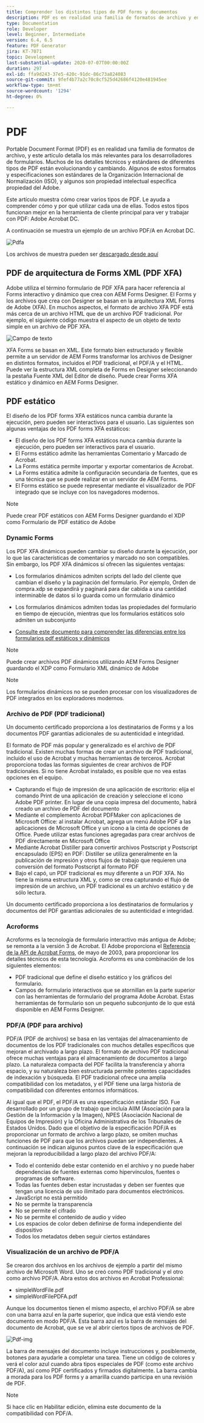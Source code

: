 ```yaml
---
title: Comprender los distintos tipos de PDF forms y documentos
description: PDF es en realidad una familia de formatos de archivo y en este artículo se describen los tipos de PDF que son importantes y relevantes para los desarrolladores de formularios.
type: Documentation
role: Developer
level: Beginner, Intermediate
version: 6.4, 6.5
feature: PDF Generator
jira: KT-7071
topic: Development
last-substantial-update: 2020-07-07T00:00:00Z
duration: 297
exl-id: ffa9d243-37e5-420c-91dc-86c73a824083
source-git-commit: 9fef4b77a2c70c8cf525d42686f4120e481945ee
workflow-type: tm+mt
source-wordcount: '1294'
ht-degree: 0%

---
```


# PDF

Portable Document Format (PDF) es en realidad una familia de formatos de archivo, y este artículo detalla los más relevantes para los desarrolladores de formularios. Muchos de los detalles técnicos y estándares de diferentes tipos de PDF están evolucionando y cambiando. Algunos de estos formatos y especificaciones son estándares de la Organización Internacional de Normalización (ISO), y algunos son propiedad intelectual específica propiedad del Adobe.

Este artículo muestra cómo crear varios tipos de PDF. Le ayuda a comprender cómo y por qué utilizar cada una de ellas. Todos estos tipos funcionan mejor en la herramienta de cliente principal para ver y trabajar con PDF: Adobe Acrobat DC.

A continuación se muestra un ejemplo de un archivo PDF/A en Acrobat DC.

![Pdfa](assets/pdfa-file-in-acrobat.png)

Los archivos de muestra pueden ser [descargado desde aquí](assets/pdf-file-types.zip)

## PDF de arquitectura de Forms XML (PDF XFA)

Adobe utiliza el término formulario de PDF XFA para hacer referencia al Forms interactivo y dinámico que crea con AEM Forms Designer. El Forms y los archivos que crea con Designer se basan en la arquitectura XML Forms de Adobe (XFA). En muchos aspectos, el formato de archivo XFA PDF está más cerca de un archivo HTML que de un archivo PDF tradicional. Por ejemplo, el siguiente código muestra el aspecto de un objeto de texto simple en un archivo de PDF XFA.

![Campo de texto](assets/text-field.JPG)

XFA Forms se basan en XML. Este formato bien estructurado y flexible permite a un servidor de AEM Forms transformar los archivos de Designer en distintos formatos, incluidos el PDF tradicional, el PDF/A y el HTML. Puede ver la estructura XML completa de Forms en Designer seleccionando la pestaña Fuente XML del Editor de diseño. Puede crear Forms XFA estático y dinámico en AEM Forms Designer.

## PDF estático

El diseño de los PDF forms XFA estáticos nunca cambia durante la ejecución, pero pueden ser interactivos para el usuario. Las siguientes son algunas ventajas de los PDF forms XFA estáticos:

* El diseño de los PDF forms XFA estáticos nunca cambia durante la ejecución, pero pueden ser interactivos para el usuario.
* El Forms estático admite las herramientas Comentario y Marcado de Acrobat.
* La Forms estática permite importar y exportar comentarios de Acrobat.
* La Forms estática admite la configuración secundaria de fuentes, que es una técnica que se puede realizar en un servidor de AEM Forms.
* El Forms estático se puede representar mediante el visualizador de PDF integrado que se incluye con los navegadores modernos.

>[!NOTE]
>
> Puede crear PDF estáticos con AEM Forms Designer guardando el XDP como Formulario de PDF estático de Adobe



### Dynamic Forms

Los PDF XFA dinámicos pueden cambiar su diseño durante la ejecución, por lo que las características de comentarios y marcado no son compatibles. Sin embargo, los PDF XFA dinámicos sí ofrecen las siguientes ventajas:

* Los formularios dinámicos admiten scripts del lado del cliente que cambian el diseño y la paginación del formulario. Por ejemplo, Orden de compra.xdp se expandirá y paginará para dar cabida a una cantidad interminable de datos si lo guarda como un formulario dinámico
* Los formularios dinámicos admiten todas las propiedades del formulario en tiempo de ejecución, mientras que los formularios estáticos solo admiten un subconjunto

* [Consulte este documento para comprender las diferencias entre los formularios pdf estáticos y dinámicos](https://experienceleague.adobe.com/docs/experience-manager-learn/forms/document-services/pdf-forms-and-documents.html#:~:text=Dynamic%20forms%20support%20all%20the,forms%20support%20only%20a%20subset)

>[!NOTE]
>
> Puede crear archivos PDF dinámicos utilizando AEM Forms Designer guardando el XDP como Formulario XML dinámico de Adobe

>[!NOTE]
>
> Los formularios dinámicos no se pueden procesar con los visualizadores de PDF integrados en los exploradores modernos.

### Archivo de PDF (PDF tradicional)

Un documento certificado proporciona a los destinatarios de Forms y a los documentos PDF garantías adicionales de su autenticidad e integridad.

El formato de PDF más popular y generalizado es el archivo de PDF tradicional. Existen muchas formas de crear un archivo de PDF tradicional, incluido el uso de Acrobat y muchas herramientas de terceros. Acrobat proporciona todas las formas siguientes de crear archivos de PDF tradicionales. Si no tiene Acrobat instalado, es posible que no vea estas opciones en el equipo.

* Capturando el flujo de impresión de una aplicación de escritorio: elija el comando Print de una aplicación de creación y seleccione el icono Adobe PDF printer. En lugar de una copia impresa del documento, habrá creado un archivo de PDF del documento
* Mediante el complemento Acrobat PDFMaker con aplicaciones de Microsoft Office: al instalar Acrobat, agrega un menú Adobe PDF a las aplicaciones de Microsoft Office y un icono a la cinta de opciones de Office. Puede utilizar estas funciones agregadas para crear archivos de PDF directamente en Microsoft Office
* Mediante Acrobat Distiller para convertir archivos Postscript y Postscript encapsulado (EPS) en PDF: Distiller se utiliza generalmente en la publicación de impresión y otros flujos de trabajo que requieren una conversión del formato Postscript al formato PDF
* Bajo el capó, un PDF tradicional es muy diferente a un PDF XFA. No tiene la misma estructura XML y, como se crea capturando el flujo de impresión de un archivo, un PDF tradicional es un archivo estático y de sólo lectura.

Un documento certificado proporciona a los destinatarios de formularios y documentos del PDF garantías adicionales de su autenticidad e integridad.

### Acroforms

Acroforms es la tecnología de formulario interactivo más antigua de Adobe; se remonta a la versión 3 de Acrobat. El Adobe proporciona el [Referencia de la API de Acrobat Forms](assets/FormsAPIReference.pdf), de mayo de 2003, para proporcionar los detalles técnicos de esta tecnología. Acroforms es una combinación de los siguientes elementos:

* PDF tradicional que define el diseño estático y los gráficos del formulario.
* Campos de formulario interactivos que se atornillan en la parte superior con las herramientas de formulario del programa Adobe Acrobat. Estas herramientas de formulario son un pequeño subconjunto de lo que está disponible en AEM Forms Designer.

### PDF/A (PDF para archivo)

PDF/A (PDF de archivos) se basa en las ventajas del almacenamiento de documentos de los PDF tradicionales con muchos detalles específicos que mejoran el archivado a largo plazo. El formato de archivo PDF tradicional ofrece muchas ventajas para el almacenamiento de documentos a largo plazo. La naturaleza compacta del PDF facilita la transferencia y ahorra espacio, y su naturaleza bien estructurada permite potentes capacidades de indexación y búsqueda. El PDF tradicional ofrece una amplia compatibilidad con los metadatos, y el PDF tiene una larga historia de compatibilidad con diferentes entornos informáticos.

Al igual que el PDF, el PDF/A es una especificación estándar ISO. Fue desarrollado por un grupo de trabajo que incluía AIIM (Asociación para la Gestión de la Información y la Imagen), NPES (Asociación Nacional de Equipos de Impresión) y la Oficina Administrativa de los Tribunales de Estados Unidos. Dado que el objetivo de la especificación PDF/A es proporcionar un formato de archivo a largo plazo, se omiten muchas funciones de PDF para que los archivos puedan ser independientes. A continuación se indican algunos puntos clave de la especificación que mejoran la reproducibilidad a largo plazo del archivo PDF/A:

* Todo el contenido debe estar contenido en el archivo y no puede haber dependencias de fuentes externas como hipervínculos, fuentes o programas de software.
* Todas las fuentes deben estar incrustadas y deben ser fuentes que tengan una licencia de uso ilimitado para documentos electrónicos.
* JavaScript no está permitido
* No se permite la transparencia
* No se permite el cifrado
* No se permite el contenido de audio y vídeo
* Los espacios de color deben definirse de forma independiente del dispositivo
* Todos los metadatos deben seguir ciertos estándares

### Visualización de un archivo de PDF/A

Se crearon dos archivos en los archivos de ejemplo a partir del mismo archivo de Microsoft Word. Uno se creó como PDF tradicional y el otro como archivo PDF/A. Abra estos dos archivos en Acrobat Professional:

* simpleWordFile.pdf
* simpleWordFilePDFA.pdf

Aunque los documentos tienen el mismo aspecto, el archivo PDF/A se abre con una barra azul en la parte superior, que indica que está viendo este documento en modo PDF/A. Esta barra azul es la barra de mensajes del documento de Acrobat, que se ve al abrir ciertos tipos de archivos de PDF.

![Pdf-img](assets/pdfa-message.png)

La barra de mensajes del documento incluye instrucciones y, posiblemente, botones para ayudarle a completar una tarea. Tiene un código de colores y verá el color azul cuando abra tipos especiales de PDF (como este archivo PDF/A), así como PDF certificados y firmados digitalmente. La barra cambia a morada para los PDF forms y a amarilla cuando participa en una revisión de PDF.

>[!NOTE]
>
> Si hace clic en Habilitar edición, elimina este documento de la compatibilidad con PDF/A.
